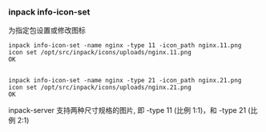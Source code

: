 ### inpack info-icon-set

为指定包设置或修改图标

``` shell
inpack info-icon-set -name nginx -type 11 -icon_path nginx.11.png
icon set /opt/src/inpack/icons/uploads/nginx.11.png
OK


inpack info-icon-set -name nginx -type 21 -icon_path nginx.21.png
icon set /opt/src/inpack/icons/uploads/nginx.21.png
OK
```

inpack-server 支持两种尺寸规格的图片, 即 -type 11 (比例 1:1)，和 -type 21 (比例 2:1)

